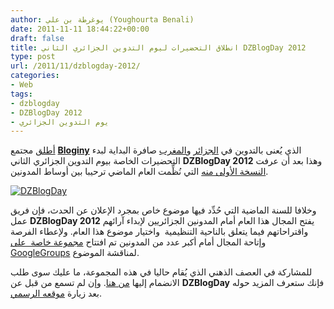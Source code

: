 ```yaml
---
author: يوغرطة بن علي (Youghourta Benali)
date: 2011-11-11 18:44:22+00:00
draft: false
title: انطلاق التحضيرات ليوم التدوين الجزائري الثاني DZBlogDay 2012
type: post
url: /2011/11/dzblogday-2012/
categories:
- Web
tags:
- dzblogday
- DZBlogDay 2012
- يوم التدوين الجزائري
---
```


[أطلق](http://blog.bloginy.com/2011/11/03/dzblogday-2012-coup-denvoi/) مجتمع **[Bloginy](http://www.bloginy.com/)** الذي يُعنى بالتدوين في [الجزائر](http://www.bloginy.com/) و[المغرب](http://bloginy.ma/) صافرة البداية لبدء التحضيرات الخاصة بيوم التدوين الجزائري الثاني **DZBlogDay 2012** وهذا بعد أن عرفت [النسخة الأولى منه](http://dzblogday.org/) التي نُظِّمت العام الماضي ترحيبا بين أوساط المدونين.




[![DZBlogDay](http://www.it-scoop.com/wp-content/uploads/2011/11/DZBlogDay.png)
](http://www.it-scoop.com/wp-content/uploads/2011/11/DZBlogDay.png)




وخلافا للسنة الماضية التي حُدِّد فيها موضوع خاص بمجرد الإعلان عن الحدث، فإن فريق عمل **DZBlogDay 2012** يفتح المجال هذا العام أمام المدونين الجزائريين لإبداء آرائهم واقتراحاتهم فيما يتعلق بالناحية التنظيمية  واختيار موضوع هذا العام. ولإعطاء الفرصة وإتاحة المجال أمام أكبر عدد من المدونين تم افتتاح [مجموعة خاصة  على GoogleGroups](http://groups.google.com/group/dzblogday) لمناقشة الموضوع.




للمشاركة في العصف الذهني الذي يُقام حاليا في هذه المجموعة، ما عليك سوى طلب الانضمام إليها [من هنا](http://groups.google.com/group/dzblogday). وإن لم تسمع من قبل عن **DZBlogDay** فإنك ستعرف المزيد حوله بعد زيارة [موقعه الرسمي](http://dzblogday.org/).
